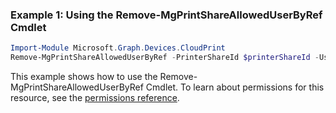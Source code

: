 ### Example 1: Using the Remove-MgPrintShareAllowedUserByRef Cmdlet
```powershell
Import-Module Microsoft.Graph.Devices.CloudPrint
Remove-MgPrintShareAllowedUserByRef -PrinterShareId $printerShareId -UserId $userId
```
This example shows how to use the Remove-MgPrintShareAllowedUserByRef Cmdlet.
To learn about permissions for this resource, see the [permissions reference](/graph/permissions-reference).
